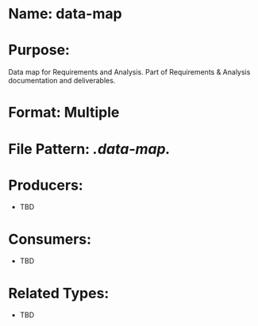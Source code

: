 # Name: data-map

# Purpose:
Data map for Requirements and Analysis. Part of Requirements & Analysis documentation and deliverables.

# Format: Multiple

# File Pattern: *.data-map.*

# Producers:
- TBD

# Consumers:
- TBD

# Related Types:
- TBD
